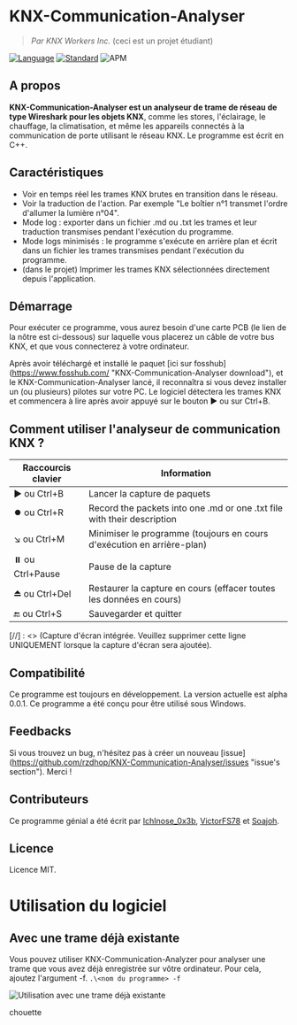 # KNX-Communication-Analyser

> *Par KNX Workers Inc.* (ceci est un projet étudiant)

[![Language](https://img.shields.io/badge/language-C++-blue.svg)](https://isocpp.org/)
[![Standard](https://img.shields.io/badge/C%2B%2B-11-blue.svg)](https://en.wikipedia.org/wiki/C%2B%2B#Standardization)
![APM](https://img.shields.io/apm/l/vim-mode)

## A propos

**KNX-Communication-Analyser est un analyseur de trame de réseau de type Wireshark pour les objets KNX**, comme les stores, l'éclairage, le chauffage, la climatisation, et même les appareils connectés à la communication de porte utilisant le réseau KNX. Le programme est écrit en C++.

## Caractéristiques

* Voir en temps réel les trames KNX brutes en transition dans le réseau.
* Voir la traduction de l'action. Par exemple "Le boîtier n°1 transmet l'ordre d'allumer la lumière n°04".
* Mode log : exporter dans un fichier .md ou .txt les trames et leur traduction transmises pendant l'exécution du programme.
* Mode logs minimisés : le programme s'exécute en arrière plan et écrit dans un fichier les trames transmises pendant l'exécution du programme.
* (dans le projet) Imprimer les trames KNX sélectionnées directement depuis l'application.

## Démarrage

Pour exécuter ce programme, vous aurez besoin d'une carte PCB (le lien de la nôtre est ci-dessous) sur laquelle vous placerez un câble de votre bus KNX, et que vous connecterez à votre ordinateur.  
  
Après avoir téléchargé et installé le paquet [ici sur fosshub] (<https://www.fosshub.com/> "KNX-Communication-Analyser download"), et le KNX-Communication-Analyser lancé, il reconnaîtra si vous devez installer un (ou plusieurs) pilotes sur votre PC.
Le logiciel détectera les trames KNX et commencera à lire après avoir appuyé sur le bouton ▶️ ou sur Ctrl+B.

## Comment utiliser l'analyseur de communication KNX ?

|Raccourcis clavier|Information|
|-----|----|
|▶️ ou Ctrl+B|Lancer la capture de paquets|
|⏺️ ou Ctrl+R|Record the packets into one .md or one .txt file with their description|
|↘️ ou Ctrl+M|Minimiser le programme (toujours en cours d'exécution en arrière-plan) |
|⏸️ ou Ctrl+Pause|Pause de la capture|
|⏏️ ou Ctrl+Del|Restaurer la capture en cours (effacer toutes les données en cours)|
|🔚 ou Ctrl+S|Sauvegarder et quitter|.

[//] : <> (Capture d'écran intégrée. Veuillez supprimer cette ligne UNIQUEMENT lorsque la capture d'écran sera ajoutée).

## Compatibilité

Ce programme est toujours en développement. La version actuelle est alpha 0.0.1.
Ce programme a été conçu pour être utilisé sous Windows.

## Feedbacks

Si vous trouvez un bug, n'hésitez pas à créer un nouveau [issue] (<https://github.com/rzdhop/KNX-Communication-Analyser/issues> "issue's section"). Merci !

## Contributeurs

Ce programme génial a été écrit par [IchInose_0x3b](https://github.com/rzdhop "IchInose_0x3b GitHub profile"), [VictorFS78](https://github.com/VictorFS78 "VictorFS78 GitHub profile") et [Soajoh](https://github.com/Soajoh "Soajoh GitHub profile").

## Licence

Licence MIT.

# Utilisation du logiciel 

## Avec une trame déjà existante

Vous pouvez utiliser KNX-Communication-Analyzer pour analyser une trame que vous avez déjà enregistrée sur vôtre ordinateur. Pour cela, ajoutez l'argument -f. 
```.\<nom du programme> -f```

![Utilisation avec une trame déjà existante](https://raw.githubusercontent.com/rzdhop/KNX-Communication-Analyser/gh-pages/assets/knx-manualframe.gif)

chouette
